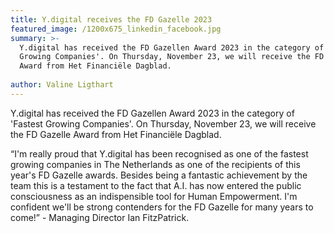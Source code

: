 ```yaml
---
title: Y.digital receives the FD Gazelle 2023
featured_image: /1200x675_linkedin_facebook.jpg
summary: >-
  Y.digital has received the FD Gazellen Award 2023 in the category of 'Fastest
  Growing Companies'. On Thursday, November 23, we will receive the FD Gazelle
  Award from Het Financiële Dagblad.
   
author: Valine Ligthart
---
```


Y.digital has received the FD Gazellen Award 2023 in the category of 'Fastest Growing Companies'. On Thursday, November 23, we will receive the FD Gazelle Award from Het Financiële Dagblad.

“I'm really proud that Y.digital has been recognised as one of the fastest growing companies in The Netherlands as one of the recipients of this year's FD Gazelle awards. Besides being a fantastic achievement by the team this is a testament to the fact that A.I. has now entered the public consciousness as an indispensible tool for Human Empowerment. I'm confident we'll be strong contenders for the FD Gazelle for many years to come!” - Managing Director Ian FitzPatrick.
